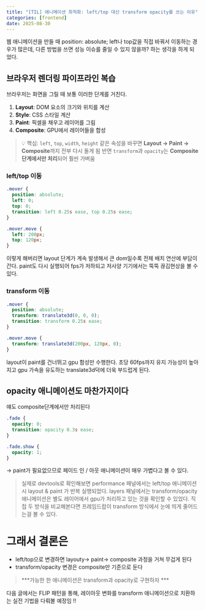```yaml
---
title: "[TIL] 애니메이션 최적화: left/top 대신 transform opacity를 쓰는 이유"
categories: [frontend]
date: 2025-08-30 
---
```


웹 애니메이션을 만들 때 position: absolute; left나 top값을 직접 바꿔서 이동하는 경우가 많은데, 다른 방법을 쓰면 성능 이슈를 줄일 수 있지 않을까? 하는 생각을 하게 되었다. 


## 브라우저 렌더링 파이프라인 복습
브라우저는 화면을 그릴 때 보통 이러한 단계를 거친다. 
1. **Layout**: DOM 요소의 크기와 위치를 계산
2. **Style**: CSS 스타일 계산
3. **Paint**: 픽셀을 채우고 레이어를 그림
4. **Composite**: GPU에서 레이어들을 합성

> 💡 핵심: `left`, `top`, `width`, `height` 같은 속성을 바꾸면 **Layout → Paint → Composite**까지 전부 다시 돌게 됨
> 반면 `transform`과 `opacity`는 **Composite 단계에서만 처리**되어 훨씬 가벼움


### left/top 이동
```css
.mover {
  position: absolute;
  left: 0;
  top: 0;
  transition: left 0.25s ease, top 0.25s ease;
}

.mover.move {
  left: 200px;
  top: 120px;
}
```
이렇게 해버리면 layout 단계가 계속 발생해서 큰 dom일수록 전체 배치 연산에 부담이 간다. paint도 다시 실행되어 fps가 저하되고 저사양 기기에서는 뚝뚝 끊김현상을 볼 수 있다. 


### transform 이동 

```css
.mover {
  position: absolute;
  transform: translate3d(0, 0, 0);
  transition: transform 0.25s ease;
}

.mover.move {
  transform: translate3d(200px, 120px, 0);
} 
```
layout이 paint를 건너뛰고 gpu 함성만 수행한다. 초당 60fps까지 유지 가능성이 높아지고 gpu 가속을 유도하는 translate3d덕에 더욱 부드럽게 된다.


## opacity 애니메이션도 마찬가지이다 
얘도 composite단계에서만 처리된다 


```css
.fade {
  opacity: 0;
  transition: opacity 0.3s ease;
}

.fade.show {
  opacity: 1;
}
```

-> paint가 필요없으므로 페이드 인 / 아웃 애니메이션이 매우 가볍다고 볼 수 있다. 

>실제로 devtools로 확인해보면 performance 패널에서는 left/top 애니메이션 시 layout & paint 가 반복 실행되었다. layers 패널에서는 transform/opacity 애니메이션은 별도 레이어에서 gpu가 처리하고 있는 것을 확인할 수 있었다. 직접 두 방식을 비교해본다면 프레임드랍이 transform 방식에서 눈에 띄게 줄어드는걸 볼 수 있다. 


# 그래서 결론은
- left/top으로 변경하면 layouty-> paint-> composite 과정을 거쳐 무겁게 된다 
- transform/opacity 변경은 composite만 기준으로 둔다 

> ***가능한 한 애니메이션은 transform과 opacity로 구현하자 ***


다음 글에서는 FLIP 패턴을 통해, 레이아웃 변화를 transform 애니메이션으로 치환하는 실전 기법을 다뤄볼 예정임 !!
